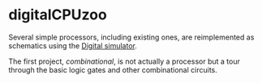 # digitalCPUzoo

Several simple processors, including existing ones, are reimplemented as schematics
using the [Digital simulator](https://github.com/hneemann/Digital).

The first project, *combinational*, is not actually a processor but a tour through the basic logic gates and other combinational circuits.
